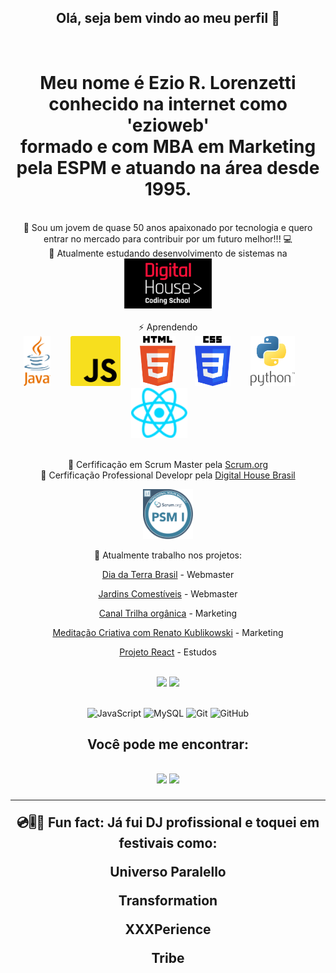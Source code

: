 <div align="center">
<h2>Olá, seja bem vindo ao meu perfil 👋 </h2>  
<br>
<h1>
Meu nome é <strong>Ezio R. Lorenzetti</strong> conhecido na internet como <strong>'ezioweb'</strong> 
<br>   
formado e com MBA em Marketing pela <strong>ESPM</strong> e atuando na área desde 1995.     
</h1>
<br> 
📡 Sou um jovem de quase 50 anos apaixonado por tecnologia e quero entrar no mercado para contribuir por um futuro melhor!!! 💻 
<br>
🌱 Atualmente estudando desenvolvimento de sistemas na
<br> 
  <img height="80em" src="./logo-dh 1.svg"/>
  <br>     
<br>
⚡ Aprendendo    
<br> 
  <img height="80em" src="./java-logo.svg"/>&nbsp;&nbsp;&nbsp;&nbsp;&nbsp;&nbsp;&nbsp;
  <img height="80em" src="./javascript.svg"/>&nbsp;&nbsp;&nbsp;&nbsp;&nbsp;&nbsp;&nbsp;
  <img height="80em" src="./html5.svg"/>&nbsp;&nbsp;&nbsp;&nbsp;&nbsp;&nbsp;&nbsp;
  <img height="80em" src="./css3.svg"/>&nbsp;&nbsp;&nbsp;&nbsp;&nbsp;&nbsp;&nbsp;
  <img height="80em" src="./python.svg"/>&nbsp;&nbsp;&nbsp;&nbsp;&nbsp;&nbsp;&nbsp;
  <img height="80em" src="./react.svg"/>&nbsp;&nbsp;&nbsp;&nbsp;&nbsp;&nbsp;&nbsp;
  <br>    

<br>

📃 Cerfificação em Scrum Master pela [Scrum.org](https://www.scrum.org/)   
📃 Cerfificação Professional Developr pela [Digital House Brasil](https://www.digitalhouse.com/br)
    
<img height="80em" src="./psm.svg"/>     

<br>     

🔭 Atualmente trabalho nos projetos:

[Dia da Terra Brasil](https://diadaterra.org) - Webmaster   

[Jardins Comestíveis](https://projetojardinscomestiveis.com.br/) - Webmaster   

[Canal Trilha orgânica](https://www.youtube.com/channel/UCcz5Ubty72K-ExbP62IAJ9w) - Marketing    

[Meditação Criativa com Renato Kublikowski](https://meditacaocriativaoficial.com.br/) - Marketing 
  
[Projeto React](https://organomax-ezioweb.vercel.app/) - Estudos
<br>
<div>


<!--
**ezioweb/ezioweb** is a ✨ _special_ ✨ repository because its `README.md` (this file) appears on your GitHub profile.

Here are some ideas to get you started:

- 🔭 I’m currently working on ...


- 👯 I’m looking to collaborate on ...
- 🤔 I’m looking for help with ...
- 💬 Ask me about ...
- 📫 How to reach me: ...
- 😄 Pronouns: ...
- ⚡ Fun fact: ...
-->


<br>
<!-- GITHUB STATUS -->
<div align="center">
  <img height="180em" src="https://github-readme-stats.vercel.app/api?username=ezioweb&show_icons=true&theme=dark&include_all_commits=true&count_private=true"/>
  <img height="180em" src="https://github-readme-stats.vercel.app/api/top-langs/?username=ezioweb&layout=compact&langs_count=10&theme=dark"/>

  <!-- TEMAS: dark, radical, merko, gruvbox, tokyonight, onedark, cobalt, synthwave, highcontrast, dracula -->
</div>

<br>

<!-- TECNOLOGIAS -->
<div align="center">

![JavaScript](https://img.shields.io/badge/-JavaScript-black?style=flat-square&logo=javascript)
![MySQL](https://img.shields.io/badge/-MySQL-black?style=flat-square&logo=mysql)
![Git](https://img.shields.io/badge/-Git-black?style=flat-square&logo=git)
![GitHub](https://img.shields.io/badge/-GitHub-181717?style=flat-square&logo=github)

</div>

<!-- REDES SOCIAIS -->
<div align="center">
<h2>Você pode me encontrar:<h2>
  <a href="https://instagram.com/ezioweb" target="_blank"><img src="https://img.shields.io/badge/-Instagram-%23E4405F?style=for-the-badge&logo=instagram&logoColor=white" target="_blank"></a>
  <a href="https://www.linkedin.com/in/eziolorenzetti/" target="_blank"><img src="https://img.shields.io/badge/-LinkedIn-%230077B5?style=for-the-badge&logo=linkedin&logoColor=white" target="_blank"></a>  

<br>
<hr>
💿🎚📀 Fun fact: Já fui DJ profissional e toquei em festivais como:       

Universo Paralello    

Transformation    

XXXPerience     

Tribe
<br>
</div>
